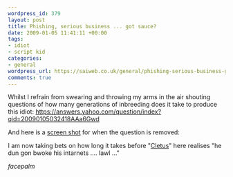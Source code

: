 ```yaml
--- 
wordpress_id: 379
layout: post
title: Phishing, serious business ... got sauce?
date: 2009-01-05 11:41:11 +00:00
tags: 
- idiot
- script kid
categories: 
- general
wordpress_url: https://saiweb.co.uk/general/phishing-serious-business-got-sauce
comments: true
---
```

Whilst I refrain from swearing and throwing my arms in the air shouting questions of how many generations of inbreeding does it take to produce this idiot: <a href="https://answers.yahoo.com/question/index?qid=20090105032418AAa6Gwd">https://answers.yahoo.com/question/index?qid=20090105032418AAa6Gwd</a>

And here is a <a href="https://www.flickr.com/photos/31732936@N06/3170494394/">screen shot</a> for when the question is removed: 

I am now taking bets on how long it takes before "<a href="https://en.wikipedia.org/wiki/Cletus_Spuckler">Cletus</a>" here realises "he dun gon bwoke his intarnets .... lawl ..."

*facepalm*
